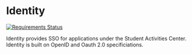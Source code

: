 # Identity

[![Requirements Status](https://requires.io/github/nandujkishor/identity/requirements.svg?branch=master)](https://requires.io/github/nandujkishor/identity/requirements/?branch=master)

Identity provides SSO for applications under the Student Activities Center. Identity is built on OpenID and Oauth 2.0 specificiations.